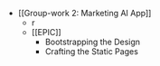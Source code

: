 - [[Group-work 2: Marketing AI App]]
	- r
	- [[EPIC]]
		- Bootstrapping the Design
		- Crafting the Static Pages